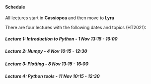 #### Schedule
All lectures start in **Cassiopea** and then move to **Lyra**

There are four lectures with the following dates and topics (HT2021):

##### Lecture 1: Introduction to Python - 1 Nov 13:15 - 16:00
##### Lecture 2: Numpy - 4 Nov 10:15 - 12:30
##### Lecture 3: Plotting - 8 Nov 13:15 - 16:00
##### Lecture 4: Python tools - 11 Nov 10:15 - 12:30
